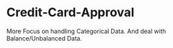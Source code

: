 # Credit-Card-Approval

More Focus on handling Categorical Data.
And deal with Balance/Unbalanced Data.
